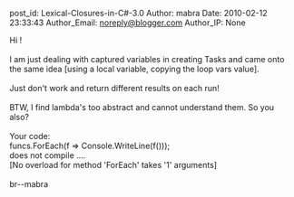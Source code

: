 post_id: Lexical-Closures-in-C#-3.0
Author: mabra
Date: 2010-02-12 23:33:43
Author_Email: noreply@blogger.com
Author_IP: None

Hi !<br /><br />I am just dealing with captured variables in creating Tasks and came onto the same idea [using a local variable, copying the loop vars value].<br /><br />Just don&#39;t work and return different results on each run!<br /><br />BTW, I find lambda&#39;s too abstract and cannot understand them. So you also?<br /><br />Your code:<br />funcs.ForEach(f => Console.WriteLine(f()));<br />does not compile ....<br />[No overload for method &#39;ForEach&#39; takes &#39;1&#39; arguments]<br /><br />br--mabra
